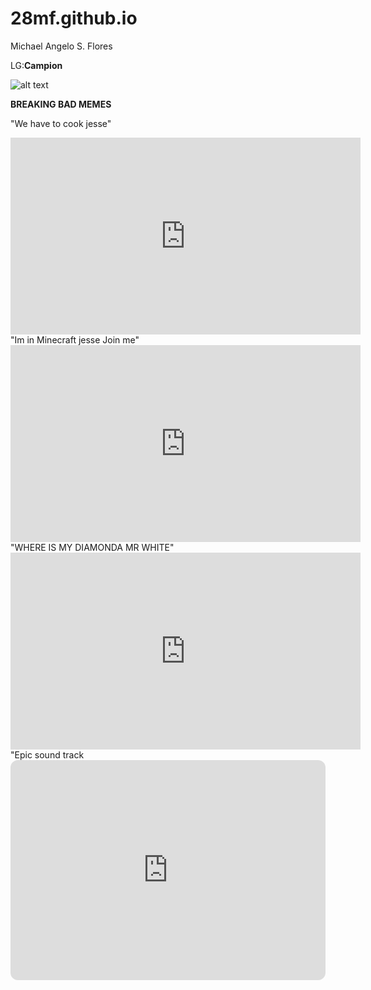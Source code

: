 # 28mf.github.io
Michael Angelo S. Flores

LG:**Campion**

![alt text](https://i.kym-cdn.com/entries/icons/facebook/000/031/003/cover3.jpg)

**BREAKING BAD MEMES**

"We have to cook jesse"

<iframe width="560" height="315" src="https://www.youtube.com/embed/j3FzkEoIQBw" title="YouTube video player" frameborder="0" allow="accelerometer; autoplay; clipboard-write; encrypted-media; gyroscope; picture-in-picture; web-share" allowfullscreen></iframe>
"Im in Minecraft jesse Join me"
<iframe width="560" height="315" src="https://www.youtube.com/embed/gSWWdzg0Sc8" title="YouTube video player" frameborder="0" allow="accelerometer; autoplay; clipboard-write; encrypted-media; gyroscope; picture-in-picture; web-share" allowfullscreen></iframe>
"WHERE IS MY DIAMONDA MR WHITE"
<iframe width="560" height="315" src="https://www.youtube.com/embed/JGaiMwaqSVM" title="YouTube video player" frameborder="0" allow="accelerometer; autoplay; clipboard-write; encrypted-media; gyroscope; picture-in-picture; web-share" allowfullscreen></iframe>
"Epic sound track
<iframe style="border-radius:12px" src="https://open.spotify.com/embed/track/2hsLpiKNkWpd4e9QuVdhar?utm_source=generator" width="100%" height="352" frameBorder="0" allowfullscreen="" allow="autoplay; clipboard-write; encrypted-media; fullscreen; picture-in-picture" loading="lazy"></iframe>
